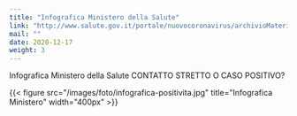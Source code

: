 ```yaml
---
title: "Infografica Ministero della Salute"
link: "http://www.salute.gov.it/portale/nuovocoronavirus/archivioMaterialiNuovoCoronavirus.jsp"
mail: ""
date: 2020-12-17
weight: 3
---
```


Infografica Ministero della Salute CONTATTO STRETTO O CASO POSITIVO?
                                                                                              
{{< figure src="/images/foto/infografica-positivita.jpg" title="Infografica Ministero" width="400px" >}}
